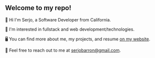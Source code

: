 ## Welcome to my repo!

👋 Hi I'm Serjo, a Software Developer from California.

💭 I'm interested in fullstack and web development/technologies.

🖥️ You can find more about me, my projects, and resume [on my website](https://serjo.vercel.app).

📧 Feel free to reach out to me at serjobarron@gmail.com.

<!--
**shhhkun/shhhkun** is a ✨ _special_ ✨ repository because its `README.md` (this file) appears on your GitHub profile.

Here are some ideas to get you started:

- 🔭 I’m currently working on ...
- 🌱 I’m currently learning ...
- 👯 I’m looking to collaborate on ...
- 🤔 I’m looking for help with ...
- 💬 Ask me about ...
- 📫 How to reach me: ...
- 😄 Pronouns: ...
- ⚡ Fun fact: ...
-->
